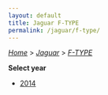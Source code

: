 ```yaml
---
layout: default
title: Jaguar F-TYPE
permalink: /jaguar/f-type/
---
```

[*Home*](/) > [*Jaguar*](/jaguar/) > [*F-TYPE*](/jaguar/f-type/)

**Select year**

- [2014](/jaguar/f-type/2014/)